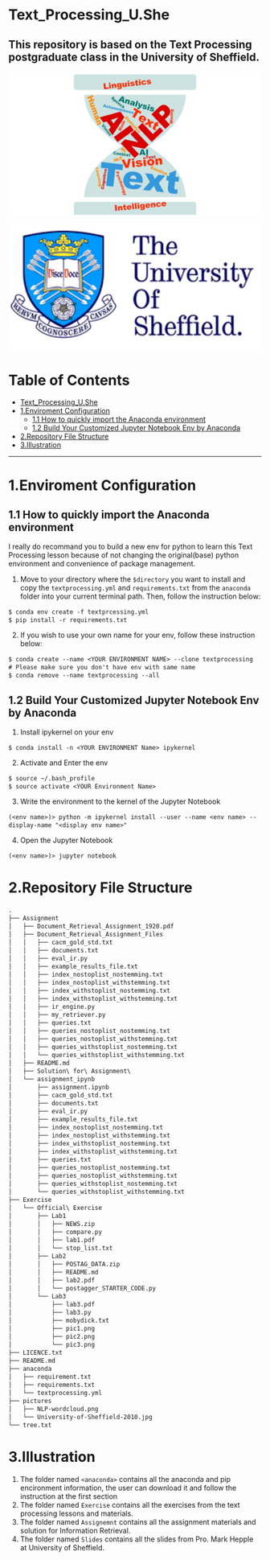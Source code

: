 Text_Processing_U.She
=========================
**This repository is based on the Text Processing postgraduate class in the University of Sheffield.** 
---

<img src="./pictures/NLP-wordcloud.png" alt="logo" style="zoom: 50%;" />

![University logo](./pictures/University-of-Sheffield-2010.jpg) 

Table of Contents
=================

   * [Text_Processing_U.She](#text_processing_ushe)
   * [1.Enviroment Configuration](#1enviroment-configuration)
      * [1.1 How to quickly import the Anaconda environment](#11-how-to-quickly-import-the-anaconda-environment)
      * [1.2 Build Your Customized Jupyter Notebook Env by Anaconda](#12-build-your-customized-jupyter-notebook-env-by-anaconda)
   * [2.Repository File Structure](#2repository-file-structure)
   * [3.Illustration](#3illustration)
---



# 1.Enviroment Configuration

## 1.1 How to quickly import the Anaconda environment

I really do recommand you to build a new env for python to learn this Text Processing lesson because of not changing the original(base) python environment and convenience of package management.

1. Move to your directory where the `$directory` you want to install and copy the `textprocessing.yml` and `requirements.txt` from the `anaconda` folder into your current terminal path. Then, follow the instruction below: 
```shell
$ conda env create -f textprcessing.yml
$ pip install -r requirements.txt
```
2. If you wish to use your own name for your env, follow these instruction below:
```shell
$ conda create --name <YOUR ENVIRONMENT NAME> --clone textprocessing
# Please make sure you don't have env with same name
$ conda remove --name textprocessing --all
```


## 1.2 Build Your Customized Jupyter Notebook Env by Anaconda

1. Install ipykernel on your env

```shell
$ conda install -n <YOUR ENVIRONMENT Name> ipykernel
```
2. Activate and Enter the env

```shell
$ source ~/.bash_profile
$ source activate <YOUR Environment Name>
```
3. Write the environment to the kernel of the Jupyter Notebook

```shell
(<env name>)> python -m ipykernel install --user --name <env name> --display-name "<display env name>"
```
4. Open the Jupyter Notebook

```
(<env name>)> jupyter notebook
```

# 2.Repository File Structure

```
.
├── Assignment
│   ├── Document_Retrieval_Assignment_1920.pdf
│   ├── Document_Retrieval_Assignment_Files
│   │   ├── cacm_gold_std.txt
│   │   ├── documents.txt
│   │   ├── eval_ir.py
│   │   ├── example_results_file.txt
│   │   ├── index_nostoplist_nostemming.txt
│   │   ├── index_nostoplist_withstemming.txt
│   │   ├── index_withstoplist_nostemming.txt
│   │   ├── index_withstoplist_withstemming.txt
│   │   ├── ir_engine.py
│   │   ├── my_retriever.py
│   │   ├── queries.txt
│   │   ├── queries_nostoplist_nostemming.txt
│   │   ├── queries_nostoplist_withstemming.txt
│   │   ├── queries_withstoplist_nostemming.txt
│   │   └── queries_withstoplist_withstemming.txt
│   ├── README.md
│   ├── Solution\ for\ Assignment\ 
│   └── assignment_ipynb
│       ├── assignment.ipynb
│       ├── cacm_gold_std.txt
│       ├── documents.txt
│       ├── eval_ir.py
│       ├── example_results_file.txt
│       ├── index_nostoplist_nostemming.txt
│       ├── index_nostoplist_withstemming.txt
│       ├── index_withstoplist_nostemming.txt
│       ├── index_withstoplist_withstemming.txt
│       ├── queries.txt
│       ├── queries_nostoplist_nostemming.txt
│       ├── queries_nostoplist_withstemming.txt
│       ├── queries_withstoplist_nostemming.txt
│       └── queries_withstoplist_withstemming.txt
├── Exercise
│   └── Official\ Exercise
│       ├── Lab1
│       │   ├── NEWS.zip
│       │   ├── compare.py
│       │   ├── lab1.pdf
│       │   └── stop_list.txt
│       ├── Lab2
│       │   ├── POSTAG_DATA.zip
│       │   ├── README.md
│       │   ├── lab2.pdf
│       │   └── postagger_STARTER_CODE.py
│       └── Lab3
│           ├── lab3.pdf
│           ├── lab3.py
│           ├── mobydick.txt
│           ├── pic1.png
│           ├── pic2.png
│           └── pic3.png
├── LICENCE.txt
├── README.md
├── anaconda
│   ├── requirement.txt
│   ├── requirements.txt
│   └── textprocessing.yml
├── pictures
│   ├── NLP-wordcloud.png
│   └── University-of-Sheffield-2010.jpg
└── tree.txt
```

# 3.Illustration

1. The folder named `<anaconda>` contains all the anaconda and pip encironment information, the user can download it and follow the instruction at the first section
2. The folder named `Exercise` contains all the exercises from the text processing lessons and materials.
3. The folder named `Assignemnt` contains all the assignment materials and solution for Information Retrieval.
4. The folder named `Slides` contains all the slides from Pro. Mark Hepple at University of Sheffield.






